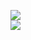 [![](https://img.shields.io/badge/Made%20With-Github%20Spray-lightgrey.svg?style=for-the-badge&logo=github)](https://github.com/Annihil/github-spray#6624)  
[![](https://i.imgur.com/2DrTn0Z.gif)](https://github.com/Annihil/github-spray)